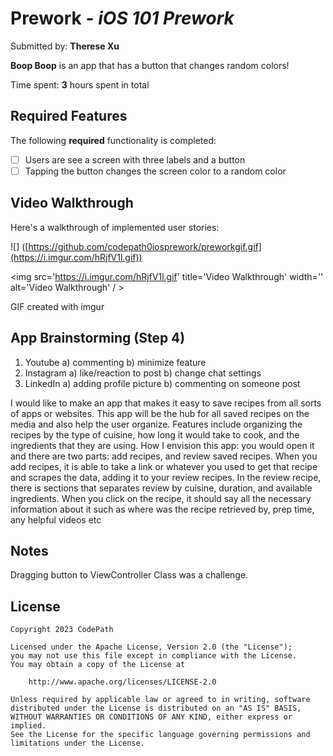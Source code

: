 # Prework - *iOS 101 Prework*

Submitted by: **Therese Xu**

**Boop Boop** is an app that has a button that changes random colors!

Time spent: **3** hours spent in total

## Required Features

The following **required** functionality is completed:

- [ ] Users are see a screen with three labels and a button
- [ ] Tapping the button changes the screen color to a random color
 
## Video Walkthrough

Here's a walkthrough of implemented user stories:

![]
([https://github.com/codepath0iosprework/preworkgif.gif](https://i.imgur.com/hRjfV1l.gif))

<img src='https://i.imgur.com/hRjfV1l.gif' title='Video Walkthrough' width='' alt='Video Walkthrough' / >

<!-- Replace this with whatever GIF tool you used! -->
GIF created with imgur

<!-- Recommended tools:
[Kap](https://getkap.co/) for macOS
[ScreenToGif](https://www.screentogif.com/) for Windows
[peek](https://github.com/phw/peek) for Linux. -->

## App Brainstorming (Step 4)
1. Youtube
a) commenting
b) minimize feature
2. Instagram
a) like/reaction to post
b) change chat settings
3. LinkedIn
a) adding profile picture
b) commenting on someone post

I would like to make an app that makes it easy to save recipes from all sorts of apps or websites. This app will be the hub for all saved recipes on the media and also help the user organize. Features include organizing the recipes by the type of cuisine, how long it would take to cook, and the ingredients that they are using. How I envision this app: you would open it and there are two parts: add recipes, and review saved recipes. When you add recipes, it is able to take a link or whatever you used to get that recipe and scrapes the data, adding it to your review recipes. In the review recipe, there is sections that separates review by cuisine, duration, and available ingredients. When you click on the recipe, it should say all the necessary information about it such as where was the recipe retrieved by, prep time, any helpful videos etc

## Notes

Dragging button to ViewController Class was a challenge.

## License

    Copyright 2023 CodePath

    Licensed under the Apache License, Version 2.0 (the "License");
    you may not use this file except in compliance with the License.
    You may obtain a copy of the License at

        http://www.apache.org/licenses/LICENSE-2.0

    Unless required by applicable law or agreed to in writing, software
    distributed under the License is distributed on an "AS IS" BASIS,
    WITHOUT WARRANTIES OR CONDITIONS OF ANY KIND, either express or implied.
    See the License for the specific language governing permissions and
    limitations under the License.
